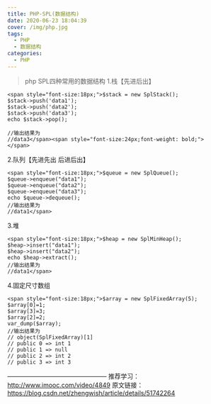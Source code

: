 ```yaml
---
title: PHP-SPL(数据结构)
date: 2020-06-23 18:04:39
cover: /img/php.jpg
tags:
  - PHP
  - 数据结构
categories:
  - PHP
---
```

> php SPL四种常用的数据结构
1.栈【先进后出】
```
<span style="font-size:18px;">$stack = new SplStack();
$stack->push('data1');
$stack->push('data2');
$stack->push('data3');
echo $stack->pop();
 
//输出结果为
//data3</span><span style="font-size:24px;font-weight: bold;">
</span>
```

2.队列【先进先出 后进后出】


```
<span style="font-size:18px;">$queue = new SplQueue();
$queue->enqueue("data1");
$queue->enqueue("data2");
$queue->enqueue("data3");
echo $queue->dequeue();
//输出结果为
//data1</span>
```
3.堆
```
<span style="font-size:18px;">$heap = new SplMinHeap();
$heap->insert("data1");
$heap->insert("data2");
echo $heap->extract();
//输出结果为
//data1</span>
```

4.固定尺寸数组
```
<span style="font-size:18px;">$array = new SplFixedArray(5);
$array[0]=1;
$array[3]=3;
$array[2]=2;
var_dump($array);
//输出结果为
// object(SplFixedArray)[1]
// public 0 => int 1
// public 1 => null
// public 2 => int 2
// public 3 => int 3
```
————————————————
推荐学习：http://www.imooc.com/video/4849
原文链接：https://blog.csdn.net/zhengwish/article/details/51742264